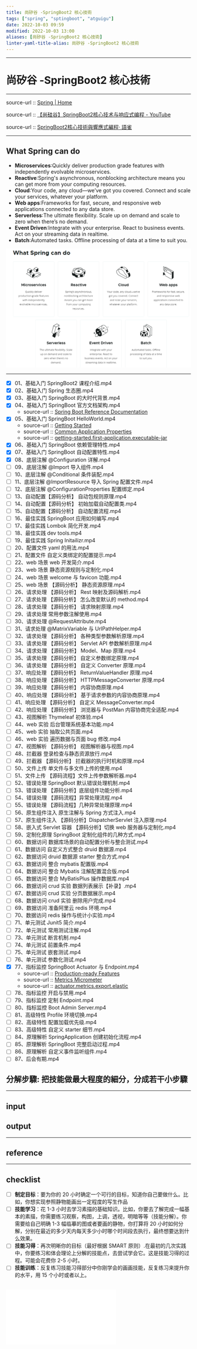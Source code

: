 ```yaml
---
title: 尚矽谷 -SpringBoot2 核心技術
tags: ["spring", "sptingboot", "atguigu"]
date: 2022-10-03 09:59
modified: 2022-10-03 13:00
aliases: [尚矽谷 -SpringBoot2 核心技術]
linter-yaml-title-alias: 尚矽谷 -SpringBoot2 核心技術
---
```


---

# 尚矽谷 -SpringBoot2 核心技術

---

source-url :: [Spring | Home](https://spring.io/)

source-url :: [【尚硅谷】SpringBoot2核心技术与响应式编程 - YouTube](https://www.youtube.com/playlist?list=PLmOn9nNkQxJFKh2PMfWbGT7RVuMowsx-u)

source-url :: [SpringBoot2核心技術與響應式編程· 語雀](https://www.yuque.com/atguigu/springboot)

---

## What Spring can do

- **Microservices**:Quickly deliver production grade features with independently evolvable microservices.
- **Reactive**:Spring's asynchronous, nonblocking architecture means you can get more from your computing resources.
- **Cloud**:Your code, any cloud—we’ve got you covered. Connect and scale your services, whatever your platform.
- **Web apps**:Frameworks for fast, secure, and responsive web applications connected to any data store.
- **Serverless**:The ultimate flexibility. Scale up on demand and scale to zero when there’s no demand.
- **Event Driven**:Integrate with your enterprise. React to business events. Act on your streaming data in realtime.
- **Batch**:Automated tasks. Offline processing of data at a time to suit you.

![](images/尚矽谷-SpringBoot2核心技術-202210031300.png)

---

- [x] 01、基础入门 SpringBoot2 课程介绍.mp4
- [x] 02、基础入门 Spring 生态圈.mp4
- [x] 03、基础入门 SpringBoot 的大时代背景.mp4
- [x] 04、基础入门 SpringBoot 官方文档架构.mp4
	-  source-url :: [Spring Boot Reference Documentation](https://docs.spring.io/spring-boot/docs/current/reference/html/)
- [x] 05、基础入门 SpringBoot HelloWorld.mp4
	- source-url :: [Getting Started](https://docs.spring.io/spring-boot/docs/current/reference/html/getting-started.html#getting-started.first-application.run)
	- source-url :: [Common Application Properties](https://docs.spring.io/spring-boot/docs/current/reference/html/application-properties.html#appendix.application-properties.server)
	- source-url :: [getting-started.first-application.executable-jar](https://docs.spring.io/spring-boot/docs/current/reference/html/getting-started.html#getting-started.first-application.executable-jar)
- [x] 06、基础入门 SpringBoot 依赖管理特性.mp4
- [x] 07、基础入门 SpringBoot 自动配置特性.mp4
- [x] 08、底层注解 @Configuration 详解.mp4
- [ ] 09、底层注解 @Import 导入组件.mp4
- [ ] 10、底层注解 @Conditional 条件装配.mp4
- [ ] 11、底层注解 @ImportResource 导入 Spring 配置文件.mp4
- [ ] 12、底层注解 @ConfigurationProperties 配置绑定.mp4
- [ ] 13、自动配置【源码分析】 自动包规则原理.mp4
- [ ] 14、自动配置【源码分析】 初始加载自动配置类.mp4
- [ ] 15、自动配置【源码分析】 自动配置流程.mp4
- [ ] 16、最佳实践 SpringBoot 应用如何编写.mp4
- [ ] 17、最佳实践 Lombok 简化开发.mp4
- [ ] 18、最佳实践 dev tools.mp4
- [ ] 19、最佳实践 Spring Initailizr.mp4
- [ ] 20、配置文件 yaml 的用法.mp4
- [ ] 21、配置文件 自定义类绑定的配置提示.mp4
- [ ] 22、web 场景 web 开发简介.mp4
- [ ] 23、web 场景 静态资源规则与定制化.mp4
- [ ] 24、web 场景 welcome 与 favicon 功能.mp4
- [ ] 25、web 场景 【源码分析】 静态资源原理.mp4
- [ ] 26、请求处理 【源码分析】 Rest 映射及源码解析.mp4
- [ ] 27、请求处理 【源码分析】 怎么改变默认的 method.mp4
- [ ] 28、请求处理 【源码分析】 请求映射原理.mp4
- [ ] 29、请求处理 常用参数注解使用.mp4
- [ ] 30、请求处理 @RequestAttribute.mp4
- [ ] 31、请求处理 @MatrixVariable 与 UrlPathHelper.mp4
- [ ] 32、请求处理 【源码分析】 各种类型参数解析原理.mp4
- [ ] 33、请求处理 【源码分析】 Servlet API 参数解析原理.mp4
- [ ] 34、请求处理 【源码分析】 Model、Map 原理.mp4
- [ ] 35、请求处理 【源码分析】 自定义参数绑定原理.mp4
- [ ] 36、请求处理 【源码分析】 自定义 Converter 原理.mp4
- [ ] 37、响应处理 【源码分析】 ReturnValueHandler 原理.mp4
- [ ] 38、响应处理 【源码分析】 HTTPMessageConverter 原理.mp4
- [ ] 39、响应处理 【源码分析】 内容协商原理.mp4
- [ ] 40、响应处理 【源码分析】 基于请求参数的内容协商原理.mp4
- [ ] 41、响应处理 【源码分析】 自定义 MessageConverter.mp4
- [ ] 42、响应处理 【源码分析】 浏览器与 PostMan 内容协商完全适配.mp4
- [ ] 43、视图解析 Thymeleaf 初体验.mp4
- [ ] 44、web 实验 后台管理系统基本功能.mp4
- [ ] 45、web 实验 抽取公共页面.mp4
- [ ] 46、web 实验 遍历数据与页面 bug 修改.mp4
- [ ] 47、视图解析 【源码分析】 视图解析器与视图.mp4
- [ ] 48、拦截器 登录检查与静态资源放行.mp4
- [ ] 49、拦截器 【源码分析】 拦截器的执行时机和原理.mp4
- [ ] 50、文件上传 单文件与多文件上传的使用.mp4
- [ ] 51、文件上传 【源码流程】文件上传参数解析器.mp4
- [ ] 52、错误处理 SpringBoot 默认错误处理机制.mp4
- [ ] 53、错误处理 【源码分析】底层组件功能分析.mp4
- [ ] 54、错误处理 【源码流程】异常处理流程.mp4
- [ ] 55、错误处理 【源码流程】几种异常处理原理.mp4
- [ ] 56、原生组件注入 原生注解与 Spring 方式注入.mp4
- [ ] 57、原生组件注入 【源码分析】DispatcherServlet 注入原理.mp4
- [ ] 58、嵌入式 Servlet 容器 【源码分析】切换 web 服务器与定制化.mp4
- [ ] 59、定制化原理 SpringBoot 定制化组件的几种方式.mp4
- [ ] 60、数据访问 数据库场景的自动配置分析与整合测试.mp4
- [ ] 61、数据访问 自定义方式整合 druid 数据源.mp4
- [ ] 62、数据访问 druid 数据源 starter 整合方式.mp4
- [ ] 63、数据访问 整合 mybatis 配置版.mp4
- [ ] 64、数据访问 整合 Mybatis 注解配置混合版.mp4
- [ ] 65、数据访问 整合 MyBatisPlus 操作数据库.mp4
- [ ] 66、数据访问 crud 实验 数据列表展示【补录】.mp4
- [ ] 67、数据访问 crud 实验 分页数据展示.mp4
- [ ] 68、数据访问 crud 实验 删除用户完成.mp4
- [ ] 69、数据访问 准备阿里云 redis 环境.mp4
- [ ] 70、数据访问 redis 操作与统计小实验.mp4
- [ ] 71、单元测试 Junit5 简介.mp4
- [ ] 72、单元测试 常用测试注解.mp4
- [ ] 73、单元测试 断言机制.mp4
- [ ] 74、单元测试 前置条件.mp4
- [ ] 75、单元测试 嵌套测试.mp4
- [ ] 76、单元测试 参数化测试.mp4
- [x] 77、指标监控 SpringBoot Actuator 与 Endpoint.mp4
	- source-url :: [Production-ready Features](https://docs.spring.io/spring-boot/docs/current/reference/html/actuator.html#actuator)
	- source-url :: [Metrics Micrometer](https://docs.spring.io/spring-boot/docs/current/reference/html/actuator.html#actuator.metrics)
	- source-url :: [actuator.metrics.export.elastic](https://docs.spring.io/spring-boot/docs/current/reference/html/actuator.html#actuator.metrics.export.elastic)
- [ ] 78、指标监控 开启与禁用.mp4
- [ ] 79、指标监控 定制 Endpoint.mp4
- [ ] 80、指标监控 Boot Admin Server.mp4
- [ ] 81、高级特性 Profile 环境切换.mp4
- [ ] 82、高级特性 配置加载优先级.mp4
- [ ] 83、高级特性 自定义 starter 细节.mp4
- [ ] 84、原理解析 SpringApplication 创建初始化流程.mp4
- [ ] 85、原理解析 SpringBoot 完整启动过程.mp4
- [ ] 86、原理解析 自定义事件监听组件.mp4
- [ ] 87、后会有期.mp4

## 分解步驟: 把技能做最大程度的細分，分成若干小步驟

---

## input

## output

---

## reference

---

## checklist

- [ ] **制定目标**：要为你的 20 小时确定一个可行的目标，知道你自己要做什么。比如，你想实现参照静物能画出一定程度的写生作品
- [ ] **技能学习**：花 1-3 小时去学习素描的基础知识。比如，你要去了解完成一幅基本的素描，你需要练习观察，构图，上调，透视，明暗等等（技能分解）。你需要给自己明确 1-3 幅临摹的图或者要画的静物，你打算将 20 小时如何分解，分别在最近的多少天内每天多少小时哪个时间段去执行，最终想要达到什么效果。
- [ ] **技能习得**：再次明晰你的目标（最好根据 SMART 原则）.在最初的几次实践中，你要练习和体会理论上分解的技能点，去尝试学会它。这是技能习得的过程。可能会花费你 2-5 小时。
- [ ] **技能训练**：反复练习技能习得部分中你刚学会的画画技能，反复练习来提升你的水平，用 15 个小时或者以上。

![](The-First-20-Hours.md)
---
